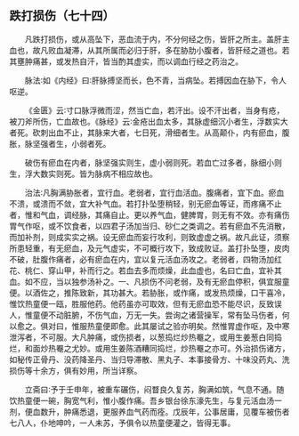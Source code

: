 ## 跌打损伤（七十四）


&emsp;&emsp;凡跌打损伤，或从高坠下，恶血流于内，不分何经之伤，皆肝之所主。盖肝主血也，故凡败血凝滞，从其所属而必归于肝，多在胁肋小腹者，皆肝经之道也。若其壅肿痛甚，或发热自汗，皆当酌其虚实，而以调血行经之药治之。

&emsp;&emsp;脉法∶如《内经》曰∶肝脉搏坚而长，色不青，当病坠。若搏因血在胁下，令人呕逆。

&emsp;&emsp;《金匮》云∶寸口脉浮微而涩，然当亡血，若汗出。设不汗出者，当身有疮，被刀斧所伤，亡血故也。《脉经》云∶金疮出血太多，其脉虚细沉小者生，浮数实大者死。砍刺出血不止，其脉来大者，七日死，滑细者生。从高颠仆，内有瘀血，腹胀，脉坚强者生，小弱者死。

&emsp;&emsp;破伤有瘀血在内者，脉坚强实则生，虚小弱则死。若血亡过多者，脉细小则生，浮大数实则死。皆为脉病不相应故也。

&emsp;&emsp;治法∶凡胸满胁胀者，宜行血。老弱者，宜行血活血。腹痛者，宜下血。瘀血不溃，或溃而不敛，宜大补气血。若打扑坠堕稍轻，别无瘀血等证，而疼痛不止者，惟和气血，调经脉，其痛自止。更以养气血，健脾胃，则无有不效。亦有痛伤胃气作呕，或不饮食者，以四君子汤加当归、砂仁之类调之。若有瘀血不先消散，而加补剂，则成实实之祸。设无瘀血而妄行攻利，则致虚虚之祸。故凡此证，须察所患轻重，有无瘀血，及元气虚实，不可概行攻下，致成败证。盖打扑坠堕，皮肉不破，肚腹作痛者，必有瘀血在内，宜以复元活血汤攻之。老弱者，四物汤加红花、桃仁、穿山甲，补而行之。若血去多而烦燥，此血虚也，名曰亡血，宜补其血。如不应，当以独参汤补之。一、凡损伤不问老弱，及有无瘀血停积，俱宜服童便。以酒佐之，推陈致新，其功甚大。若胁胀，或作痛，或发热烦燥，口干喜冷，惟饮热童便一瓯，胜服他药。他药虽亦可取效，但有无瘀血恐不能尽识，反致误人，惟童便不动脏腑，不伤气血，万无一失。尝询之诸营操军，常有坠马伤者，何以愈之。俱对曰，惟服热童便即愈。此其屡试之验亦明矣。然惟胃虚作呕，及中寒泄泻者，不可服。大凡肿痛，或伤损者，以葱捣烂炒热罨之，或用生姜葱白同捣烂，和面炒热罨之尤妙。或用生姜陈酒糟同捣烂，炒热罨之亦可。外治损伤诸方，如秘传正骨丹、没药降圣丹、当归导滞散、黑丸子、本事接骨方、十味没药丸、洗损伤等十余方，俱有妙用，所当详察。

&emsp;&emsp;立斋曰∶予于壬申年，被重车碾伤，闷瞀良久复苏，胸满如筑，气息不通。随饮热童便一碗，胸宽气利，惟小腹作痛。吾乡银台徐东濠先生，与复元活血汤一剂，便血数升，肿痛悉退，更服养血气药而痊。戊辰年，公事居庸，见覆车被伤者七八人，仆地呻吟，一人未苏，予俱令以热童便灌之，皆得无事。

